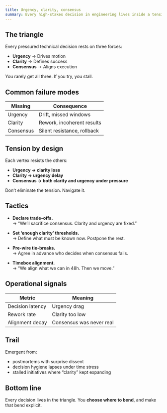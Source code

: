 ```yaml
---
title: Urgency, clarity, consensus
summary: Every high-stakes decision in engineering lives inside a tension triangle. You need at least two sides strong. You rarely get all three.
---
```


## The triangle

Every pressured technical decision rests on three forces:

- **Urgency** → Drives motion
- **Clarity** → Defines success
- **Consensus** → Aligns execution

You rarely get all three. If you try, you stall.

## Common failure modes

| Missing     | Consequence                    |
|-------------|--------------------------------|
| Urgency     | Drift, missed windows          |
| Clarity     | Rework, incoherent results     |
| Consensus   | Silent resistance, rollback    |

## Tension by design

Each vertex resists the others:

- **Urgency → clarity loss**
- **Clarity → urgency delay**
- **Consensus → both clarity and urgency under pressure**

Don’t eliminate the tension. Navigate it.

## Tactics

- **Declare trade-offs.**  
  → “We’ll sacrifice consensus. Clarity and urgency are fixed.”

- **Set ‘enough clarity’ thresholds.**  
  → Define what must be known now. Postpone the rest.

- **Pre-wire tie-breaks.**  
  → Agree in advance who decides when consensus fails.

- **Timebox alignment.**  
  → “We align what we can in 48h. Then we move.”

## Operational signals

| Metric             | Meaning                        |
|--------------------|--------------------------------|
| Decision latency   | Urgency drag                   |
| Rework rate        | Clarity too low                |
| Alignment decay    | Consensus was never real       |

## Trail

Emergent from:

- postmortems with surprise dissent  
- decision hygiene lapses under time stress  
- stalled initiatives where “clarity” kept expanding

## Bottom line

Every decision lives in the triangle.
You **choose where to bend**, and make that bend explicit.
